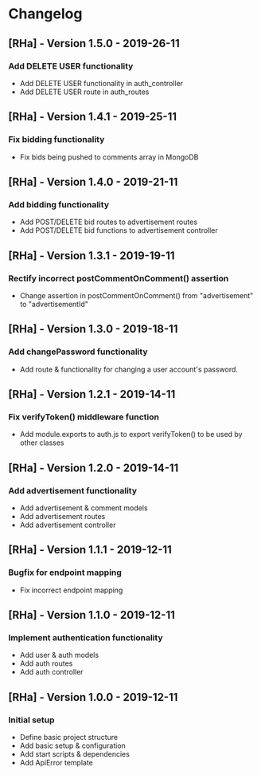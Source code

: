 # Changelog

## [RHa] - Version 1.5.0 - 2019-26-11
### Add DELETE USER functionality
* Add DELETE USER functionality in auth_controller
* Add DELETE USER route in auth_routes

## [RHa] - Version 1.4.1 - 2019-25-11
### Fix bidding functionality
* Fix bids being pushed to comments array in MongoDB

## [RHa] - Version 1.4.0 - 2019-21-11
### Add bidding functionality
* Add POST/DELETE bid routes to advertisement routes
* Add POST/DELETE bid functions to advertisement controller

## [RHa] - Version 1.3.1 - 2019-19-11
### Rectify incorrect postCommentOnComment() assertion
* Change assertion in postCommentOnComment() from "advertisement" to "advertisementId"

## [RHa] - Version 1.3.0 - 2019-18-11
### Add changePassword functionality
* Add route & functionality for changing a user account's password.

## [RHa] - Version 1.2.1 - 2019-14-11
### Fix verifyToken() middleware function
* Add module.exports to auth.js to export verifyToken() to be used by other classes

## [RHa] - Version 1.2.0 - 2019-14-11
### Add advertisement functionality
* Add advertisement & comment models
* Add advertisement routes
* Add advertisement controller

## [RHa] - Version 1.1.1 - 2019-12-11
### Bugfix for endpoint mapping
* Fix incorrect endpoint mapping

## [RHa] - Version 1.1.0 - 2019-12-11
### Implement authentication functionality
* Add user & auth models
* Add auth routes
* Add auth controller

## [RHa] - Version 1.0.0 - 2019-12-11
### Initial setup
* Define basic project structure
* Add basic setup & configuration
* Add start scripts & dependencies
* Add ApiError template
